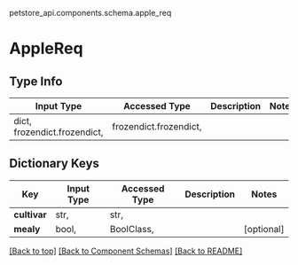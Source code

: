 petstore_api.components.schema.apple_req
# AppleReq
## Type Info
Input Type | Accessed Type | Description | Notes
------------ | ------------- | ------------- | -------------
dict, frozendict.frozendict,  | frozendict.frozendict,  |  |

## Dictionary Keys
Key | Input Type | Accessed Type | Description | Notes
------------ | ------------- | ------------- | ------------- | -------------
**cultivar** | str,  | str,  |  |
**mealy** | bool,  | BoolClass,  |  | [optional]

[[Back to top]](#top) [[Back to Component Schemas]](../../../README.md#Component-Schemas) [[Back to README]](../../../README.md)
